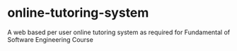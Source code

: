 online-tutoring-system
======================

A web based per user online tutoring system as required for Fundamental of Software Engineering Course
